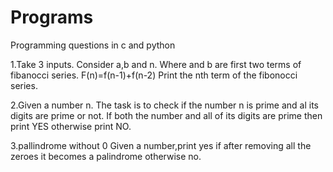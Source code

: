 # Programs
Programming questions in c and python

1.Take 3 inputs. Consider a,b and n. Where and b are first two terms of fibanocci series. F(n)=f(n-1)+f(n-2)
Print the nth term of the fibonocci series.

2.Given a number n. The task is to check if the number n is prime and al its digits are prime or not. 
If both the number and all of its digits are prime then print YES otherwise print NO.

3.pallindrome without 0
Given a number,print yes if after removing all the zeroes it becomes a palindrome otherwise no.
